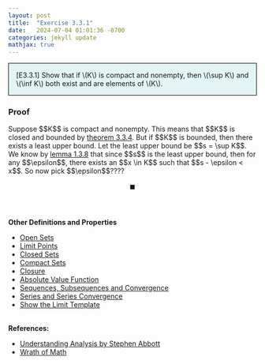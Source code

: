 ```yaml
---
layout: post
title:  "Exercise 3.3.1"
date:   2024-07-04 01:01:36 -0700
categories: jekyll update
mathjax: true
---
```

<div style="background-color: #E3F4F4; padding: 15px 15px 15px 15px; border:1px solid black;">
  [E3.3.1] Show that if \(K\) is compact and nonempty, then \(\sup K\) and \(\inf K\) both exist and are elements of \(K\).
</div>
<!------------------------------------------------------------------------------------>
<h3>Proof</h3>
Suppose $$K$$ is compact and nonempty. This means that $$K$$ is closed and bounded by <a href="https://strncat.github.io/jekyll/update/2024/07/02/analysis-sets-compact-theorem.html">theorem 3.3.4</a>. But if $$K$$ is bounded, then there exists a least upper bound. Let the least upper bound be $$s = \sup K$$. We know by <a href="http://strncat.github.io/jekyll/update/2024/05/05/analysis-least-upper-bound-epsilon.html">lemma 1.3.8</a> that since $$s$$ is the least upper bound, then for any $$\epsilon$$, there exists an $$x \in K$$ such that $$s - \epsilon < x$$. So now pick $$\epsilon$$????


 $$\blacksquare$$
<br>
<br>
<!------------------------------------------------------------------------------------>
<b>Other Definitions and Properties</b>
<ul>
<li><a href="https://strncat.github.io/jekyll/update/2024/06/22/analysis-sets-open.html">Open Sets</a></li>
<li><a href="https://strncat.github.io/jekyll/update/2024/06/24/analysis-sets-limit-points.html">Limit Points</a></li>
<li><a href="https://strncat.github.io/jekyll/update/2024/06/25/analysis-sets-closed.html">Closed Sets</a></li>
<li><a href="https://strncat.github.io/jekyll/update/2024/07/01/analysis-sets-compact.html">Compact Sets</a></li>
<li><a href="https://strncat.github.io/jekyll/update/2024/06/28/analysis-sets-closure.html">Closure</a></li>
<li><a href="https://strncat.github.io/jekyll/update/2024/05/26/analysis-absolute-value-properties.html">Absolute Value Function</a></li>
<li><a href="https://strncat.github.io/jekyll/update/2024/05/21/analysis-seq-definitions.html">Sequences, Subsequences and Convergence</a></li>
<li><a href="https://strncat.github.io/jekyll/update/2024/06/10/analysis-series-definitions.html">Series and Series Convergence</a></li>
<li><a href="https://strncat.github.io/jekyll/update/2024/05/12/analysis-seq-limit-template.html">Show the Limit Template</a></li>
</ul>
<br>
<!------------------------------------------------------------------------------------>
<b>References:</b>
<ul>
<li><a href="https://www.amazon.com/Understanding-Analysis-Undergraduate-Texts-Mathematics/dp/1493927116">Understanding Analysis by Stephen Abbott</a></li>
<li><a href="https://www.youtube.com/watch?v=5N9wNNc0HH4">Wrath of Math</a></li>
</ul>
